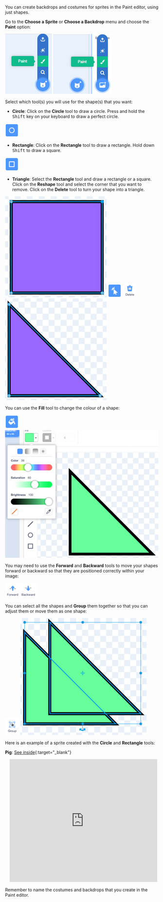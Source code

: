You can create backdrops and costumes for sprites in the Paint editor, using just shapes.

Go to the **Choose a Sprite** or **Choose a Backdrop** menu and choose the **Paint** option:

![The 'Paint' option in the 'Choose a Sprite' menu.](images/choose-a-sprite.png)
![The 'Paint' option in the 'Choose a Backdrop' menu.](images/choose-a-backdrop.png)

Select which tool(s) you will use for the shape(s) that you want: 

+ **Circle**: Click on the **Circle** tool to draw a circle. Press and hold the <kbd>Shift</kbd> key on your keyboard to draw a perfect circle.

![The Circle tool in the Paint editor.](images/circle-tool.png)

+ **Rectangle**: Click on the **Rectangle** tool to draw a rectangle. Hold down <kbd>Shift</kbd> to draw a square.

![The Rectangle tool in the Paint editor.](images/rectangle-tool.png)

+ **Triangle**: Select the **Rectangle** tool and draw a rectangle or a square. Click on the **Reshape** tool and select the corner that you want to remove. Click on the **Delete** tool to turn your shape into a triangle.

![A square shape with one corner selected.](images/square.png)
![The Reshape tool in the Paint editor.](images/reshape.png)
![The Delete tool in the Paint editor.](images/delete.png)
![A triangle shape.](images/corner.png)

You can use the **Fill** tool to change the colour of a shape:

![The Fill tool in the Paint editor.](images/fill-tool.png)
![The Fill colour chooser and the new colour of the shape.](images/changed-colour.png)

You may need to use the **Forward** and **Backward** tools to move your shapes forward or backward so that they are positioned correctly within your image:

![The Forward and Backward tools in the Paint editor.](images/front-back-tools.png)

You can select all the shapes and **Group** them together so that you can adjust them or move them as one shape:

![The Group tool in the Paint editor.](images/group.png)
![Multiple shapes selected.](images/selected-shapes.png)

Here is an example of a sprite created with the **Circle** and **Rectangle** tools:

**Pig**: [See inside](https://scratch.mit.edu/projects/495903163/editor){:target="_blank"}
<div class="scratch-preview" style="margin-left: 15px;">
  <iframe allowtransparency="true" width="485" height="402" src="https://scratch.mit.edu/projects/embed/495903163/?autostart=false" frameborder="0"></iframe>
</div>


Remember to name the costumes and backdrops that you create in the Paint editor.

